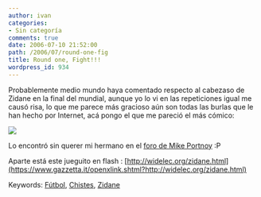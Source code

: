 ```yaml
---
author: ivan
categories:
- Sin categoría
comments: true
date: 2006-07-10 21:52:00
path: /2006/07/round-one-fig
title: Round one, Fight!!!
wordpress_id: 934
---
```


Probablemente medio mundo haya comentado respecto al cabezaso de Zidane en la final del mundial, aunque yo lo vi en las repeticiones igual me causó risa, lo que me parece más gracioso aún son todas las burlas que le han hecho por Internet, acá pongo el que me pareció el más cómico:

![](https://content.ytmnd.com/content/1/2/5/125e067ac32841a86fc20e71015e584b.gif)

Lo encontró sin querer mi hermano en el [foro de Mike Portnoy](https://www.mikeportnoy.com/forum/tm.aspx?m=1328396) :P

Aparte está este jueguito en flash : [http://widelec.org/zidane.html](https://www.gazzetta.it/openxlink.shtml?http://widelec.org/zidane.html)

Keywords: [Fútbol](https://www.technorati.com/tags/Futbol), [Chistes](https://www.technorati.com/tags/Chistes), [Zidane](https://www.technorati.com/tags/Zidane)
